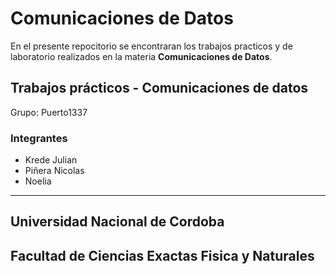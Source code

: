 # Comunicaciones de Datos

En el presente repocitorio se encontraran los trabajos practicos y de laboratorio realizados en la materia **Comunicaciones de Datos**.

## Trabajos prácticos - Comunicaciones de datos

Grupo: Puerto1337

### Integrantes

- Krede Julian
- Piñera Nicolas
- Noelia

---

## Universidad Nacional de Cordoba

## Facultad de Ciencias Exactas Fisica y Naturales
